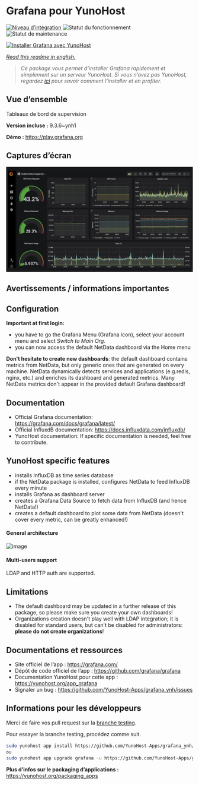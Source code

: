 <!--
N.B.: This README was automatically generated by https://github.com/YunoHost/apps/tree/master/tools/README-generator
It shall NOT be edited by hand.
-->

# Grafana pour YunoHost

[![Niveau d’intégration](https://dash.yunohost.org/integration/grafana.svg)](https://dash.yunohost.org/appci/app/grafana) ![Statut du fonctionnement](https://ci-apps.yunohost.org/ci/badges/grafana.status.svg) ![Statut de maintenance](https://ci-apps.yunohost.org/ci/badges/grafana.maintain.svg)

[![Installer Grafana avec YunoHost](https://install-app.yunohost.org/install-with-yunohost.svg)](https://install-app.yunohost.org/?app=grafana)

*[Read this readme in english.](./README.md)*

> *Ce package vous permet d’installer Grafana rapidement et simplement sur un serveur YunoHost.
Si vous n’avez pas YunoHost, regardez [ici](https://yunohost.org/#/install) pour savoir comment l’installer et en profiter.*

## Vue d’ensemble

Tableaux de bord de supervision

**Version incluse :** 9.3.6~ynh1

**Démo :** https://play.grafana.org

## Captures d’écran

![Capture d’écran de Grafana](./doc/screenshots/Grafana8_Kubernetes.jpg)

## Avertissements / informations importantes

## Configuration

**Important at first login:**

* you have to go the Grafana Menu (Grafana icon), select your account menu and select *Switch to Main Org.*
* you can now access the default NetData dashboard via the Home menu

**Don't hesitate to create new dashboards**: the default dashboard contains metrics from NetData, but only generic ones that are generated on every machine. NetData dynamically detects services and applications (e.g.redis, nginx, etc.) and enriches its dashboard and generated metrics. Many NetData metrics don't appear in the provided default Grafana dashboard!

## Documentation

 * Official Grafana documentation: https://grafana.com/docs/grafana/latest/
 * Official InfluxdB documentation: https://docs.influxdata.com/influxdb/
 * YunoHost documentation: If specific documentation is needed, feel free to contribute.

## YunoHost specific features

* installs InfluxDB as time series database
* if the NetData package is installed, configures NetData to feed InfluxDB every minute
* installs Grafana as dashboard server
* creates a Grafana Data Source to fetch data from InfluxDB (and hence NetData!)
* creates a default dashboard to plot some data from NetData (doesn't cover every metric, can be greatly enhanced!)

#### General architecture

![image](https://cloud.githubusercontent.com/assets/2662304/20649711/29f182ba-b4ce-11e6-97c8-ab2c0ab59833.png)

#### Multi-users support

LDAP and HTTP auth are supported.

## Limitations

* The default dashboard may be updated in a further release of this package, so please make sure you create your own dashboards!
* Organizations creation doesn't play well with LDAP integration; it is disabled for standard users, but can't be disabled for administrators: **please do not create organizations**!

## Documentations et ressources

* Site officiel de l’app : <https://grafana.com/>
* Dépôt de code officiel de l’app : <https://github.com/grafana/grafana>
* Documentation YunoHost pour cette app : <https://yunohost.org/app_grafana>
* Signaler un bug : <https://github.com/YunoHost-Apps/grafana_ynh/issues>

## Informations pour les développeurs

Merci de faire vos pull request sur la [branche testing](https://github.com/YunoHost-Apps/grafana_ynh/tree/testing).

Pour essayer la branche testing, procédez comme suit.

``` bash
sudo yunohost app install https://github.com/YunoHost-Apps/grafana_ynh/tree/testing --debug
ou
sudo yunohost app upgrade grafana -u https://github.com/YunoHost-Apps/grafana_ynh/tree/testing --debug
```

**Plus d’infos sur le packaging d’applications :** <https://yunohost.org/packaging_apps>